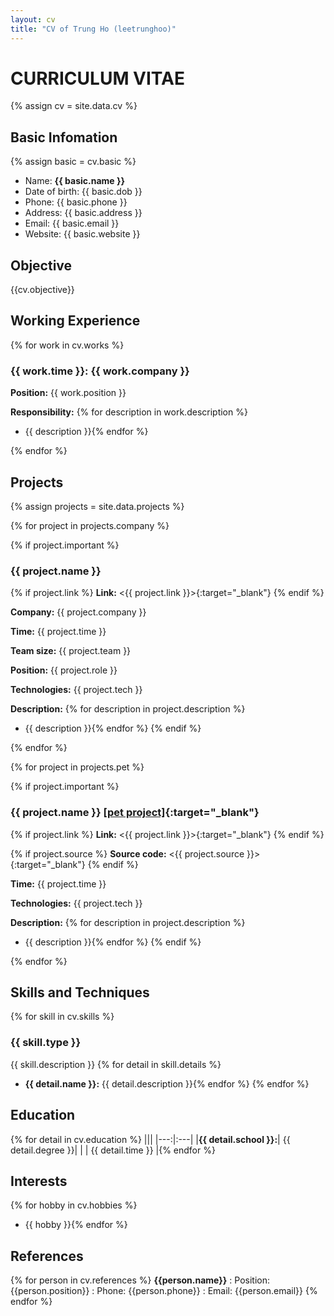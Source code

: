 ```yaml
---
layout: cv
title: "CV of Trung Ho (leetrunghoo)"
---
```

# CURRICULUM VITAE

{% assign cv = site.data.cv %}
## Basic Infomation
{% assign basic = cv.basic %}
- Name: __{{ basic.name }}__
- Date of birth: {{ basic.dob }}
- Phone: {{ basic.phone }}
- Address: {{ basic.address }}
- Email: {{ basic.email }}
- Website: {{ basic.website }}

## Objective
{{cv.objective}}

## Working Experience

{% for work in cv.works %}

### __{{ work.time }}:__ {{ work.company }}

__Position:__ {{ work.position }}

__Responsibility:__ 
{% for description in work.description %}
- {{ description }}{% endfor %}

{% endfor %}

## Projects
{% assign projects = site.data.projects %}

{% for project in projects.company %}

{% if project.important %}
### {{ project.name }} 
{% if project.link %} __Link:__ <{{ project.link }}>{:target="_blank"} {% endif %}

__Company:__ {{ project.company }}

__Time:__ {{ project.time }}

__Team size:__ {{ project.team }}

__Position:__ {{ project.role }}

__Technologies:__ {{ project.tech }}

__Description:__ 
{% for description in project.description %}
- {{ description }}{% endfor %}
{% endif %}

{% endfor %}

{% for project in projects.pet %}

{% if project.important %}
### {{ project.name }} [[pet project]]({{project.source}}){:target="_blank"}

{% if project.link %} __Link:__ <{{ project.link }}>{:target="_blank"} {% endif %}

{% if project.source %} __Source code:__ <{{ project.source }}>{:target="_blank"} {% endif %}

__Time:__ {{ project.time }}

__Technologies:__ {{ project.tech }}

__Description:__ 
{% for description in project.description %}
- {{ description }}{% endfor %}
{% endif %}

{% endfor %}

## Skills and Techniques

{% for skill in cv.skills %}
### {{ skill.type }}
{{ skill.description }}
{% for detail in skill.details %}
- __{{ detail.name }}:__ {{ detail.description }}{% endfor %}
{% endfor %}

## Education

{% for detail in cv.education %}
|||
|---:|:---|
|__{{ detail.school }}:__| {{ detail.degree }}|
|						| {{ detail.time }}  |{% endfor %}

## Interests

{% for hobby in cv.hobbies %}
- {{ hobby }}{% endfor %}

## References

{% for person in cv.references %}
__{{person.name}}__
: Position: {{person.position}}
: Phone: {{person.phone}}
: Email: {{person.email}}
{% endfor %}

